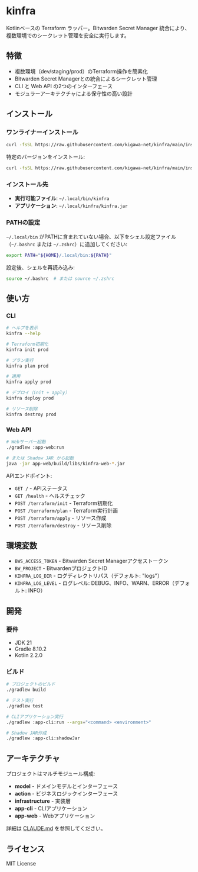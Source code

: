 # kinfra

Kotlinベースの Terraform ラッパー。Bitwarden Secret Manager 統合により、複数環境でのシークレット管理を安全に実行します。

## 特徴

- 複数環境（dev/staging/prod）のTerraform操作を簡素化
- Bitwarden Secret Managerとの統合によるシークレット管理
- CLI と Web API の2つのインターフェース
- モジュラーアーキテクチャによる保守性の高い設計

## インストール

### ワンライナーインストール

```bash
curl -fsSL https://raw.githubusercontent.com/kigawa-net/kinfra/main/install.sh | bash
```

特定のバージョンをインストール:

```bash
curl -fsSL https://raw.githubusercontent.com/kigawa-net/kinfra/main/install.sh | bash -s v0.0.1
```

### インストール先

- **実行可能ファイル**: `~/.local/bin/kinfra`
- **アプリケーション**: `~/.local/kinfra/kinfra.jar`

### PATHの設定

`~/.local/bin` がPATHに含まれていない場合、以下をシェル設定ファイル（`~/.bashrc` または `~/.zshrc`）に追加してください:

```bash
export PATH="${HOME}/.local/bin:${PATH}"
```

設定後、シェルを再読み込み:

```bash
source ~/.bashrc  # または source ~/.zshrc
```

## 使い方

### CLI

```bash
# ヘルプを表示
kinfra --help

# Terraform初期化
kinfra init prod

# プラン実行
kinfra plan prod

# 適用
kinfra apply prod

# デプロイ（init + apply）
kinfra deploy prod

# リソース削除
kinfra destroy prod
```

### Web API

```bash
# Webサーバー起動
./gradlew :app-web:run

# または Shadow JAR から起動
java -jar app-web/build/libs/kinfra-web-*.jar
```

APIエンドポイント:
- `GET /` - APIステータス
- `GET /health` - ヘルスチェック
- `POST /terraform/init` - Terraform初期化
- `POST /terraform/plan` - Terraform実行計画
- `POST /terraform/apply` - リソース作成
- `POST /terraform/destroy` - リソース削除

## 環境変数

- `BWS_ACCESS_TOKEN` - Bitwarden Secret Managerアクセストークン
- `BW_PROJECT` - BitwardenプロジェクトID
- `KINFRA_LOG_DIR` - ログディレクトリパス（デフォルト: "logs"）
- `KINFRA_LOG_LEVEL` - ログレベル: DEBUG、INFO、WARN、ERROR（デフォルト: INFO）

## 開発

### 要件

- JDK 21
- Gradle 8.10.2
- Kotlin 2.2.0

### ビルド

```bash
# プロジェクトのビルド
./gradlew build

# テスト実行
./gradlew test

# CLIアプリケーション実行
./gradlew :app-cli:run --args="<command> <environment>"

# Shadow JAR作成
./gradlew :app-cli:shadowJar
```

## アーキテクチャ

プロジェクトはマルチモジュール構成:

- **model** - ドメインモデルとインターフェース
- **action** - ビジネスロジックインターフェース
- **infrastructure** - 実装層
- **app-cli** - CLIアプリケーション
- **app-web** - Webアプリケーション

詳細は [CLAUDE.md](./CLAUDE.md) を参照してください。

## ライセンス

MIT License